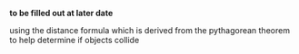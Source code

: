 **to be filled out at later date**

using the distance formula which is derived from the pythagorean theorem to help determine if objects collide
